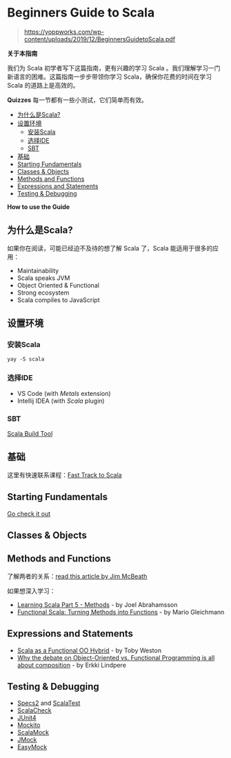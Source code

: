 # Beginners Guide to Scala

> https://yoppworks.com/wp-content/uploads/2019/12/BeginnersGuidetoScala.pdf

**关于本指南**

我们为 Scala 初学者写下这篇指南，更有兴趣的学习 Scala 。我们理解学习一门新语言的困难。这篇指南一步步带领你学习 Scala，确保你花费的时间在学习 Scala 的道路上是高效的。

**Quizzes** 每一节都有一些小测试，它们简单而有效。


<!-- vim-markdown-toc GFM -->

* [为什么是Scala?](#为什么是scala)
* [设置环境](#设置环境)
    * [安装Scala](#安装scala)
    * [选择IDE](#选择ide)
    * [SBT](#sbt)
* [基础](#基础)
* [Starting Fundamentals](#starting-fundamentals)
* [Classes & Objects](#classes--objects)
* [Methods and Functions](#methods-and-functions)
* [Expressions and Statements](#expressions-and-statements)
* [Testing & Debugging](#testing--debugging)

<!-- vim-markdown-toc -->

**How to use the Guide**

## 为什么是Scala?
如果你在阅读，可能已经迫不及待的想了解 Scala 了，Scala 能适用于很多的应用：
- Maintainability
- Scala speaks JVM
- Object Oriented & Functional
- Strong ecosystem
- Scala compiles to JavaScript

## 设置环境
### 安装Scala
```
yay -S scala
```
### 选择IDE
- VS Code (with *Metals* extension)
- Intellij IDEA (with *Scala* plugin)

### SBT
[Scala Build Tool](https://www.scala-sbt.org/)

## 基础
这里有快速联系课程：[Fast Track to Scala](https://yoppworks.com/fast-track-to-play-with-scala/)

## Starting Fundamentals
[Go check it out](http://www.scala-lang.org/documentation/getting-started.html#ref=guides.co)

## Classes & Objects
## Methods and Functions

了解两者的关系：[read this article by Jim McBeath](http://jim-mcbeath.blogspot.ca/2009/05/scala-functions-vs-methods.html#ref=guides.co)

如果想深入学习：
- [Learning Scala Part 5 - Methods](http://joelabrahamsson.com/learning-scala-part-five-methods/#ref=guides.co) - by Joel Abrahamsson
- [Functional Scala: Turning Methods into Functions](http://gleichmann.wordpress.com/2011/01/09/functional-scala-turning-methods-into-functions/#ref=guides.co) - by Mario Gleichmann

## Expressions and Statements

- [Scala as a Functional OO Hybrid](http://baddotrobot.com/blog/2012/04/03/scala-as-a-functional-oo-hybrid/#ref=guides.co) - by Toby Weston
- [ Why the debate on Object-Oriented vs. Functional Programming is all about composition](http://zeroturnaround.com/rebellabs/why-the-debate-on-object-oriented-vs-functional-programming-is-all-about-composition/#ref=guides.co) - by Erkki
Lindpere

## Testing & Debugging
- [Specs2](http://etorreborre.github.io/specs2#ref=guides.co) and  [ScalaTest](http://www.scalatest.org/#ref=guides.co)
- [ScalaCheck](http://www.scalacheck.org/#ref=guides.co)
- [JUnit4](http://scala-ide.org/docs/2.0.x/testingframeworks.html#ref=guides.co)
- [Mockito](https://github.com/mockito/mockito#ref=guides.co)
- [ScalaMock](http://scalamock.org/index.html#ref=guides.co)
- [JMock](http://jmock.org/#ref=guides.co)
- [EasyMock](http://easymock.org/#ref=guides.co)

